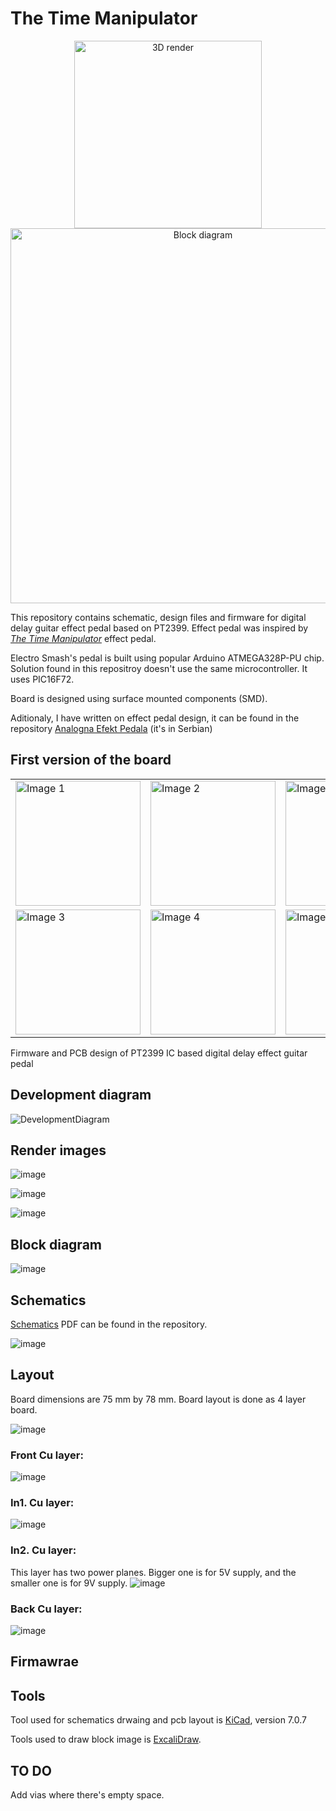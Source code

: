 # The Time Manipulator

<p align="center">
  <img src="https://github.com/user-attachments/assets/add52ed0-eb6d-45c2-a73b-62471b15cc37" alt="3D render" width="300"/>
  <img src="https://github.com/user-attachments/assets/1e218f75-acb6-49e7-8b9a-b7f13842bf8a" alt="Block diagram" width="600"/>
</p>

This repository contains schematic, design files and firmware for digital delay guitar effect pedal based on PT2399.
Effect pedal was inspired by [_The Time Manipulator_](https://www.electrosmash.com/time-manipulator) effect pedal.

Electro Smash's pedal is built using popular Arduino ATMEGA328P-PU chip. 
Solution found in this repositroy doesn't use the same microcontroller. It uses PIC16F72.

Board is designed using surface mounted components (SMD).

Aditionaly, I have written on effect pedal design, it can be found in the repository [Analogna Efekt Pedala](./Analogna%20Efekt%20Pedala.pdf) (it's in Serbian)

## First version of the board

<table>
  <tr>
    <td><img src="https://github.com/user-attachments/assets/f98e938d-9887-4372-864f-4a4a66107280" alt="Image 1" width="200"/></td>
    <td><img src="https://github.com/user-attachments/assets/72c27344-82cb-4cb2-9c92-6979e74377d1" alt="Image 2" width="200"/></td>
    <td><img src="https://github.com/user-attachments/assets/bb3fa088-5605-4743-977b-243b9401c95e" alt="Image 2" width="200"/></td>
  </tr>
  <tr>
    <td><img src="https://github.com/user-attachments/assets/1e18355e-8ebe-4095-9a8f-a258416abe1a" alt="Image 3" width="200"/></td>
    <td><img src="https://github.com/user-attachments/assets/9d15bed4-8fb9-43c8-ad42-c9276e6c5d72" alt="Image 4" width="200"/></td>
    <td><img src="https://github.com/user-attachments/assets/fce24942-f342-4900-bc35-3f32ebbe8c5d" alt="Image 2" width="200"/></td>
  </tr>
</table>

Firmware and PCB design of PT2399 IC based digital delay  effect guitar pedal

## Development diagram

![DevelopmentDiagram](https://github.com/user-attachments/assets/a81dd1b5-45e5-4b70-b172-9b89799e178f)

## Render images

![image](https://github.com/user-attachments/assets/d36be784-8824-447e-932b-f6c6a2ffa0aa)

![image](https://github.com/user-attachments/assets/34eba947-9bc3-40aa-a790-ae2d59ff9661)

![image](https://github.com/user-attachments/assets/2036f512-581d-4ff5-b6ee-b78cd99036fd)

## Block diagram

![image](https://github.com/user-attachments/assets/5019b626-62c7-4185-ba83-11d744e5bb0b)

## Schematics
[Schematics](PT2399_DigitalEffectPedal.pdf) PDF can be found in the repository. 

![image](https://github.com/user-attachments/assets/09b07a00-c897-42f6-93b7-fe6db2b98f10)

## Layout

Board dimensions are 75 mm by 78 mm.
Board layout is done as 4 layer board.

![image](https://github.com/user-attachments/assets/fa902e97-4ac8-418b-9804-6f09f6c035a6)


### Front Cu layer:
![image](https://github.com/user-attachments/assets/1a1077c3-f0df-44ad-b8e0-bd0df1380432)

### In1. Cu layer:
![image](https://github.com/user-attachments/assets/7c73d51a-4de3-4ad0-8846-cb290e22a9bc)

### In2. Cu layer:
This layer has two power planes. Bigger one is for 5V supply, and the smaller one is for 9V supply.
![image](https://github.com/user-attachments/assets/fa978970-3983-405f-acd4-c4947d36de32)

### Back Cu layer:
![image](https://github.com/user-attachments/assets/00bdfabb-23f3-4e0c-8bc3-faa2a2a31881)

## Firmawrae

## Tools

Tool used for schematics drwaing and pcb layout is [KiCad](https://www.kicad.org/), version 7.0.7

Tools used to draw block image is [ExcaliDraw](https://excalidraw.com/).

## TO DO

Add vias where there's empty space.
